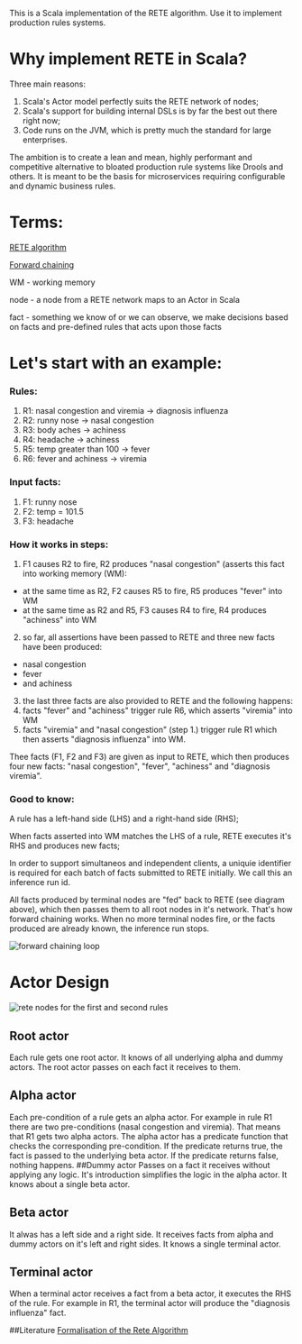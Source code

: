 This is a Scala implementation of the RETE algorithm. Use it to implement production rules systems.

# Why implement RETE in Scala?
Three main reasons:
  1. Scala's Actor model perfectly suits the RETE network of nodes;
  2. Scala's support for building internal DSLs is by far the best out there right now;
  3. Code runs on the JVM, which is pretty much the standard for large enterprises.

The ambition is to create a lean and mean, highly performant and competitive alternative to bloated production rule systems like Drools and others. It is meant to be the basis for microservices requiring configurable and dynamic business rules.

# Terms:
[RETE algorithm](https://en.wikipedia.org/wiki/Rete_algorithm)

[Forward chaining](https://en.wikipedia.org/wiki/Forward_chaining)

WM - working memory

node - a node from a RETE network maps to an Actor in Scala

fact - something we know of or we can observe, we make decisions based on facts and pre-defined rules that acts upon those facts

# Let's start with an example:
       
### Rules:

1. R1: nasal congestion and viremia -> diagnosis influenza
2. R2: runny nose -> nasal congestion
3. R3: body aches -> achiness
4. R4: headache -> achiness
5. R5: temp greater than 100 -> fever
6. R6: fever and achiness -> viremia

### Input facts:

1. F1: runny nose
2. F2: temp = 101.5
3. F3: headache

### How it works in steps:

1. F1 causes R2 to fire, R2 produces "nasal congestion" (asserts this fact into working memory (WM):
  * at the same time as R2, F2 causes R5 to fire, R5 produces "fever" into WM
  * at the same time as R2 and R5, F3 causes R4 to fire, R4 produces "achiness" into WM
2. so far, all assertions have been passed to RETE and three new facts have been produced:
  * nasal congestion
  * fever 
  * and achiness
3. the last three facts are also provided to RETE and the following happens:
4. facts "fever" and "achiness" trigger rule R6, which asserts "viremia" into WM
5. facts "viremia" and "nasal congestion" (step 1.) trigger rule R1 which then asserts "diagnosis influenza" into WM.

Thee facts (F1, F2 and F3) are given as input to RETE, which then produces four new facts:
"nasal congestion", "fever", "achiness" and "diagnosis viremia".

### Good to know:

A rule has a left-hand side (LHS) and a right-hand side (RHS);

When facts asserted into WM matches the LHS of a rule, RETE executes it's RHS and produces new facts;

In order to support simultaneos and independent clients, a uniquie identifier is required for each batch of facts submitted to RETE initially. We call this an inference run id.

All facts produced by terminal nodes are "fed" back to RETE (see diagram above), which then passes them to all root nodes in it's network. That's how forward chaining works. When no more terminal nodes fire, or the facts produced are already known, the inference run stops.

![forward chaining loop](https://github.com/bridgeworks-nl/scala-rete/blob/master/doc/forward_chaining.png)

# Actor Design
![rete nodes for the first and second rules](https://github.com/bridgeworks-nl/scala-rete/blob/master/doc/rete_nodes.png)

## Root actor
Each rule gets one root actor. It knows of all underlying alpha and dummy actors. The root actor passes on each fact it receives to them.
## Alpha actor
Each pre-condition of a rule gets an alpha actor. For example in rule R1 there are two pre-conditions (nasal congestion and viremia). That means that R1 gets two alpha actors. The alpha actor has a predicate function that checks the corresponding pre-condition. If the predicate returns true, the fact is passed to the underlying beta actor. If the predicate returns false, nothing happens.
##Dummy actor
Passes on a fact it receives without applying any logic. It's introduction simplifies the logic in the alpha actor. It knows about a single beta actor.
## Beta actor
It alwas has a left side and a right side. It receives facts from alpha and dummy actors on it's left and right sides. It knows a single terminal actor.
## Terminal actor
When a terminal actor receives a fact from a beta actor, it executes the RHS of the rule. For example in R1, the terminal actor will produce the "diagnosis influenza" fact.

##Literature
[Formalisation of the Rete Algorithm](https://hal.inria.fr/file/index/docid/280938/filename/rete.formalisation.pdf)